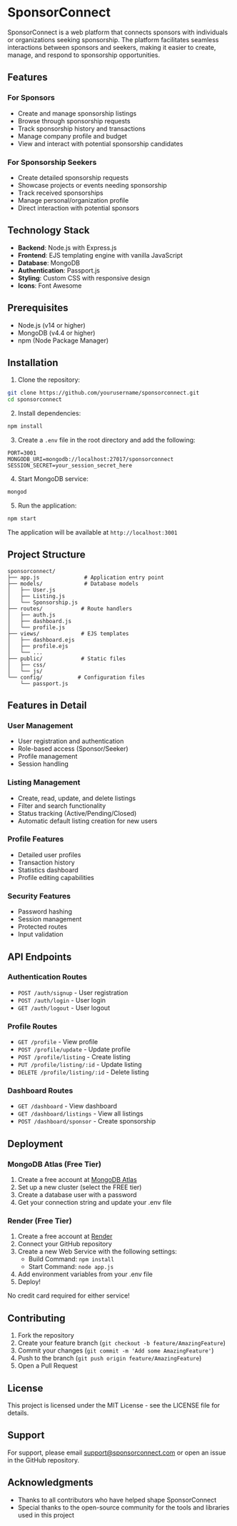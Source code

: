 # SponsorConnect

SponsorConnect is a web platform that connects sponsors with individuals or organizations seeking sponsorship. The platform facilitates seamless interactions between sponsors and seekers, making it easier to create, manage, and respond to sponsorship opportunities.

## Features

### For Sponsors
- Create and manage sponsorship listings
- Browse through sponsorship requests
- Track sponsorship history and transactions
- Manage company profile and budget
- View and interact with potential sponsorship candidates

### For Sponsorship Seekers
- Create detailed sponsorship requests
- Showcase projects or events needing sponsorship
- Track received sponsorships
- Manage personal/organization profile
- Direct interaction with potential sponsors

## Technology Stack

- **Backend**: Node.js with Express.js
- **Frontend**: EJS templating engine with vanilla JavaScript
- **Database**: MongoDB
- **Authentication**: Passport.js
- **Styling**: Custom CSS with responsive design
- **Icons**: Font Awesome

## Prerequisites

- Node.js (v14 or higher)
- MongoDB (v4.4 or higher)
- npm (Node Package Manager)

## Installation

1. Clone the repository:
```bash
git clone https://github.com/yourusername/sponsorconnect.git
cd sponsorconnect
```

2. Install dependencies:
```bash
npm install
```

3. Create a `.env` file in the root directory and add the following:
```env
PORT=3001
MONGODB_URI=mongodb://localhost:27017/sponsorconnect
SESSION_SECRET=your_session_secret_here
```

4. Start MongoDB service:
```bash
mongod
```

5. Run the application:
```bash
npm start
```

The application will be available at `http://localhost:3001`

## Project Structure

```
sponsorconnect/
├── app.js              # Application entry point
├── models/             # Database models
│   ├── User.js
│   ├── Listing.js
│   └── Sponsorship.js
├── routes/            # Route handlers
│   ├── auth.js
│   ├── dashboard.js
│   └── profile.js
├── views/             # EJS templates
│   ├── dashboard.ejs
│   ├── profile.ejs
│   └── ...
├── public/            # Static files
│   ├── css/
│   └── js/
└── config/           # Configuration files
    └── passport.js
```

## Features in Detail

### User Management
- User registration and authentication
- Role-based access (Sponsor/Seeker)
- Profile management
- Session handling

### Listing Management
- Create, read, update, and delete listings
- Filter and search functionality
- Status tracking (Active/Pending/Closed)
- Automatic default listing creation for new users

### Profile Features
- Detailed user profiles
- Transaction history
- Statistics dashboard
- Profile editing capabilities

### Security Features
- Password hashing
- Session management
- Protected routes
- Input validation

## API Endpoints

### Authentication Routes
- `POST /auth/signup` - User registration
- `POST /auth/login` - User login
- `GET /auth/logout` - User logout

### Profile Routes
- `GET /profile` - View profile
- `POST /profile/update` - Update profile
- `POST /profile/listing` - Create listing
- `PUT /profile/listing/:id` - Update listing
- `DELETE /profile/listing/:id` - Delete listing

### Dashboard Routes
- `GET /dashboard` - View dashboard
- `GET /dashboard/listings` - View all listings
- `POST /dashboard/sponsor` - Create sponsorship

## Deployment

### MongoDB Atlas (Free Tier)
1. Create a free account at [MongoDB Atlas](https://www.mongodb.com/cloud/atlas)
2. Set up a new cluster (select the FREE tier)
3. Create a database user with a password
4. Get your connection string and update your .env file

### Render (Free Tier)
1. Create a free account at [Render](https://render.com/)
2. Connect your GitHub repository
3. Create a new Web Service with the following settings:
   - Build Command: `npm install`
   - Start Command: `node app.js`
4. Add environment variables from your .env file
5. Deploy!

No credit card required for either service!

## Contributing

1. Fork the repository
2. Create your feature branch (`git checkout -b feature/AmazingFeature`)
3. Commit your changes (`git commit -m 'Add some AmazingFeature'`)
4. Push to the branch (`git push origin feature/AmazingFeature`)
5. Open a Pull Request

## License

This project is licensed under the MIT License - see the LICENSE file for details.

## Support

For support, please email support@sponsorconnect.com or open an issue in the GitHub repository.

## Acknowledgments

- Thanks to all contributors who have helped shape SponsorConnect
- Special thanks to the open-source community for the tools and libraries used in this project 